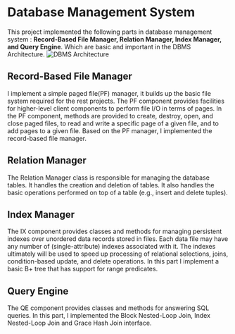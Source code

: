 # Database Management System
This project implemented the following parts in database management system : **Record-Based File Manager, Relation Manager, Index Manager, and Query Engine**. Which are basic and important in the DBMS Architecture.
![DBMS Architecture](https://i.loli.net/2018/01/06/5a5008c380bbb.png)

## Record-Based File Manager
I implement a simple paged file(PF) manager, it builds up the basic file system required for the rest projects. The PF component provides facilities for higher-level client components to perform file I/O in terms of pages. In the PF component, methods are provided to create, destroy, open, and close paged files, to read and write a specific page of a given file, and to add pages to a given file. 
Based on the PF manager, I implemented the record-based file manager.

## Relation Manager
The Relation Manager class is responsible for managing the database tables. It handles the creation and deletion of tables. It also handles the basic operations performed on top of a table (e.g., insert and delete tuples).

## Index Manager
The IX component provides classes and methods for managing persistent indexes over unordered data records stored in files. Each data file may have any number of (single-attribute) indexes associated with it. The indexes ultimately will be used to speed up processing of relational selections, joins, condition-based update, and delete operations. In this part I implement a basic B+ tree that has support for range predicates.

## Query Engine
The QE component provides classes and methods for answering SQL queries. In this part, I implemented the Block Nested-Loop Join, Index Nested-Loop Join and Grace Hash Join interface.